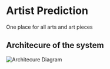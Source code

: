 # Artist Prediction
One place for all arts and art pieces
## Architecure of the system
![Architecure Diagram](systemdesign/predictartistfromarpiece_design.png)
